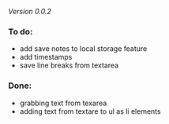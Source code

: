 *Version 0.0.2*

### To do:
- add save notes to local storage feature
- add timestamps
- save line breaks from textarea

### Done:
- grabbing text from texarea
- adding text from textare to ul as li elements